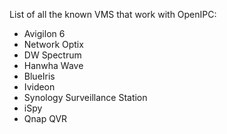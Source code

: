 List of all the known VMS that work with OpenIPC:

* Avigilon 6
* Network Optix
* DW Spectrum
* Hanwha Wave
* BlueIris
* Ivideon
* Synology Surveillance Station
* iSpy
* Qnap QVR